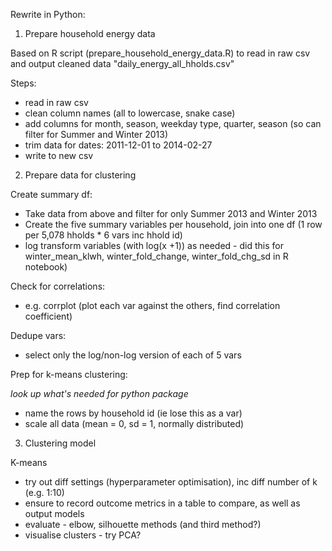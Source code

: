 Rewrite in Python:

1. Prepare household energy data

Based on R script (prepare_household_energy_data.R) to read in raw csv and output cleaned data "daily_energy_all_hholds.csv"

Steps:

* read in raw csv
* clean column names (all to lowercase, snake case)
* add columns for month, season, weekday type, quarter, season (so can filter for Summer and Winter 2013)
* trim data for dates: 2011-12-01 to 2014-02-27
* write to new csv

2. Prepare data for clustering

Create summary df:
* Take data from above and filter for only Summer 2013 and Winter 2013
* Create the five summary variables per household, join into one df (1 row per 5,078 hholds * 6 vars inc hhold id)
* log transform variables (with log(x +1)) as needed - did this for winter_mean_klwh, winter_fold_change, winter_fold_chg_sd in R notebook)

Check for correlations:
* e.g. corrplot (plot each var against the others, find correlation coefficient)

Dedupe vars:
* select only the log/non-log version of each of 5 vars

Prep for k-means clustering:

_look up what's needed for python package_

* name the rows by household id (ie lose this as a var)
* scale all data (mean = 0, sd = 1, normally distributed)

3. Clustering model

K-means

* try out diff settings (hyperparameter optimisation), inc diff number of k (e.g. 1:10)
* ensure to record outcome metrics in a table to compare, as well as output models
* evaluate - elbow, silhouette methods (and third method?)
* visualise clusters - try PCA?

